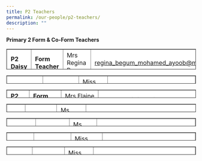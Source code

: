 ```yaml
---
title: P2 Teachers
permalink: /our-people/p2-teachers/
description: ""
---
```

**Primary 2 Form & Co-Form Teachers**

<table border="1" style="box-sizing: inherit; border-collapse: collapse; border-spacing: 0px; max-width: 100%; height: 53px; width: 792.225px;"><tbody style="box-sizing: inherit;"><tr style="box-sizing: inherit; background: rgb(255, 255, 255);"><td style="box-sizing: inherit; padding: 5px 10px; width: 116.325px;"><strong style="box-sizing: inherit; font-weight: bold;">P2 Daisy</strong></td><td style="box-sizing: inherit; padding: 5px 10px; width: 145.363px;"><strong style="box-sizing: inherit; font-weight: bold;">Form Teacher</strong></td><td style="box-sizing: inherit; padding: 5px 10px; width: 191.712px;">Mrs Regina Begum</td><td style="box-sizing: inherit; padding: 5px 10px; width: 337.825px;"><a href="mailto:regina_begum_mohamed_ayoob@moe.edu.sg">regina_begum_mohamed_ayoob@moe.edu.sg</td></tr><tr style="box-sizing: inherit; background: rgb(230, 230, 230);"><td style="box-sizing: inherit; padding: 5px 10px; width: 116.325px;">&nbsp;</td><td style="box-sizing: inherit; padding: 5px 10px; width: 145.363px;"><strong style="box-sizing: inherit; font-weight: bold;">C</strong><strong style="box-sizing: inherit; font-weight: bold;">o-Form Teacher</strong></td><td style="box-sizing: inherit; padding: 5px 10px; width: 191.712px;">Mrs Mabel Yeo</td><td style="box-sizing: inherit; padding: 5px 10px; width: 337.825px;"><a href="mailto:goh_wei_lin_mabel@moe.edu.sg">goh_wei_lin_mabel@moe.edu.sg</td></tr></tbody></table>

<table border="1" style="box-sizing: inherit; border-collapse: collapse; border-spacing: 0px; max-width: 100%; height: 20px; width: 792.225px;"><tbody style="box-sizing: inherit;"><tr style="box-sizing: inherit; background: rgb(255, 255, 255); height: 23px;"><td style="box-sizing: inherit; padding: 5px 10px; width: 118.963px;"><strong style="box-sizing: inherit; font-weight: bold;">P2 Hibiscus</strong></td><td style="box-sizing: inherit; padding: 5px 10px; width: 148.65px;"><strong style="box-sizing: inherit; font-weight: bold;">Form Teacher</strong></td><td style="box-sizing: inherit; padding: 5px 10px; width: 197.475px;">Miss Soh Yin Ting</td><td style="box-sizing: inherit; padding: 5px 10px; width: 326.138px;"><a href="mailto:soh_yin_ting@moe.edu.sg">soh_yin_ting@moe.edu.sg</td></tr><tr style="box-sizing: inherit; background: rgb(230, 230, 230);"><td style="box-sizing: inherit; padding: 5px 10px; width: 118.963px;">&nbsp;</td><td style="box-sizing: inherit; padding: 5px 10px; width: 148.65px;"><strong style="box-sizing: inherit; font-weight: bold;">C</strong><strong style="box-sizing: inherit; font-weight: bold;">o-Form Teacher</strong></td><td style="box-sizing: inherit; padding: 5px 10px; width: 197.475px;">Mrs Lui Zi Hui</td><td style="box-sizing: inherit; padding: 5px 10px; width: 326.138px;"><a href="mailto:goh_zi_hui@moe.edu.sg">goh_zi_hui@moe.edu.sg</td></tr></tbody></table>

<table border="1" style="box-sizing: inherit; border-collapse: collapse; border-spacing: 0px; max-width: 100%; height: 20px; width: 792.225px;"><tbody style="box-sizing: inherit;"><tr style="box-sizing: inherit; background: rgb(255, 255, 255); height: 23px;"><td style="box-sizing: inherit; padding: 5px 10px; width: 118.963px;"><strong style="box-sizing: inherit; font-weight: bold;">P2 Ixora</strong></td><td style="box-sizing: inherit; padding: 5px 10px; width: 148.65px;"><strong style="box-sizing: inherit; font-weight: bold;">Form Teacher</strong></td><td style="box-sizing: inherit; padding: 5px 10px; width: 197.475px;">Mrs&nbsp;Elaine Toh</td><td style="box-sizing: inherit; padding: 5px 10px; width: 326.138px;"><a href="mailto:chong_mei_lin_elaine@moe.edu.sg">chong_mei_lin_elaine@moe.edu.sg</td></tr><tr style="box-sizing: inherit; background: rgb(230, 230, 230);"><td style="box-sizing: inherit; padding: 5px 10px; width: 118.963px;">&nbsp;</td><td style="box-sizing: inherit; padding: 5px 10px; width: 148.65px;"><strong style="box-sizing: inherit; font-weight: bold;">C</strong><strong style="box-sizing: inherit; font-weight: bold;">o-Form Teacher</strong></td><td style="box-sizing: inherit; padding: 5px 10px; width: 197.475px;">Ms Elsa Ang</td><td style="box-sizing: inherit; padding: 5px 10px; width: 326.138px;"><a href="mailto:elsa_ang@moe.edu.sg">elsa_ang@moe.edu.sg</td></tr></tbody></table>

<table border="1" style="box-sizing: inherit; border-collapse: collapse; border-spacing: 0px; max-width: 100%; height: 20px; width: 792.225px;"><tbody style="box-sizing: inherit;"><tr style="box-sizing: inherit; background: rgb(255, 255, 255); height: 23px;"><td style="box-sizing: inherit; padding: 5px 10px; width: 118.963px;"><strong style="box-sizing: inherit; font-weight: bold;">P2 Lily</strong></td><td style="box-sizing: inherit; padding: 5px 10px; width: 148.65px;"><strong style="box-sizing: inherit; font-weight: bold;">Form Teacher</strong></td><td style="box-sizing: inherit; padding: 5px 10px; width: 197.475px;">Ms Shirley Ang</td><td style="box-sizing: inherit; padding: 5px 10px; width: 326.138px;"><a href="mailto:ang_ching_ching_shirley@moe.edu.sg">ang_ching_ching_shirley@moe.edu.sg</td></tr><tr style="box-sizing: inherit; background: rgb(230, 230, 230);"><td style="box-sizing: inherit; padding: 5px 10px; width: 118.963px;">&nbsp;</td><td style="box-sizing: inherit; padding: 5px 10px; width: 148.65px;"><strong style="box-sizing: inherit; font-weight: bold;">C</strong><strong style="box-sizing: inherit; font-weight: bold;">o-Form Teacher</strong></td><td style="box-sizing: inherit; padding: 5px 10px; width: 197.475px;">Mdm Virginia Koh</td><td style="box-sizing: inherit; padding: 5px 10px; width: 326.138px;"><a href="mailto:koh_wah_mui@moe.edu.sg">koh_wah_mui@moe.edu.sg</td></tr></tbody></table>

<table border="1" style="box-sizing: inherit; border-collapse: collapse; border-spacing: 0px; max-width: 100%; height: 20px; width: 792.225px;"><tbody style="box-sizing: inherit;"><tr style="box-sizing: inherit; background: rgb(255, 255, 255); height: 23px;"><td style="box-sizing: inherit; padding: 5px 10px; width: 118.963px;"><strong style="box-sizing: inherit; font-weight: bold;">P2 Orchid</strong></td><td style="box-sizing: inherit; padding: 5px 10px; width: 148.65px;"><strong style="box-sizing: inherit; font-weight: bold;">Form Teacher</strong></td><td style="box-sizing: inherit; padding: 5px 10px; width: 197.475px;">Ms Cindy Oo</td><td style="box-sizing: inherit; padding: 5px 10px; width: 326.138px;"><a href="mailto:oo_hui_min@moe.edu.sg">oo_hui_min@moe.edu.sg</td></tr><tr style="box-sizing: inherit; background: rgb(230, 230, 230);"><td style="box-sizing: inherit; padding: 5px 10px; width: 118.963px;">&nbsp;</td><td style="box-sizing: inherit; padding: 5px 10px; width: 148.65px;"><strong style="box-sizing: inherit; font-weight: bold;">C</strong><strong style="box-sizing: inherit; font-weight: bold;">o-Form Teacher</strong></td><td style="box-sizing: inherit; padding: 5px 10px; width: 197.475px;">Miss Nina Mark</td><td style="box-sizing: inherit; padding: 5px 10px; width: 326.138px;"><a href="mailto:mark_pei_lai_nina@moe.edu.sg">mark_pei_lai_nina@moe.edu.sg</td></tr></tbody></table>

<table border="1" style="box-sizing: inherit; border-collapse: collapse; border-spacing: 0px; max-width: 100%; height: 20px; width: 792.225px;"><tbody style="box-sizing: inherit;"><tr style="box-sizing: inherit; background: rgb(255, 255, 255); height: 23px;"><td style="box-sizing: inherit; padding: 5px 10px; width: 118.963px;"><strong style="box-sizing: inherit; font-weight: bold;">P2 Rose</strong></td><td style="box-sizing: inherit; padding: 5px 10px; width: 148.65px;"><strong style="box-sizing: inherit; font-weight: bold;">Form Teacher</strong></td><td style="box-sizing: inherit; padding: 5px 10px; width: 197.475px;">Miss Yeo Bee Leng</td><td style="box-sizing: inherit; padding: 5px 10px; width: 326.138px;"><a href="mailto:yeo_bee_leng@moe.edu.sg">yeo_bee_leng@moe.edu.sg</td></tr><tr style="box-sizing: inherit; background: rgb(230, 230, 230);"><td style="box-sizing: inherit; padding: 5px 10px; width: 118.963px;">&nbsp;</td><td style="box-sizing: inherit; padding: 5px 10px; width: 148.65px;"><strong style="box-sizing: inherit; font-weight: bold;">C</strong><strong style="box-sizing: inherit; font-weight: bold;">o-Form Teacher</strong></td><td style="box-sizing: inherit; padding: 5px 10px; width: 197.475px;">Mdm Tang Li</td><td style="box-sizing: inherit; padding: 5px 10px; width: 326.138px;"><a href="mailto:tang_li@moe.edu.sg">tang_li@moe.edu.sg</td></tr></tbody></table>

<table border="1" style="box-sizing: inherit; border-collapse: collapse; border-spacing: 0px; max-width: 100%; height: 20px; width: 792.225px;"><tbody style="box-sizing: inherit;"><tr style="box-sizing: inherit; background: rgb(255, 255, 255); height: 23px;"><td style="box-sizing: inherit; padding: 5px 10px; width: 118.963px;"><strong style="box-sizing: inherit; font-weight: bold;">P2 Violet</strong></td><td style="box-sizing: inherit; padding: 5px 10px; width: 148.65px;"><strong style="box-sizing: inherit; font-weight: bold;">Form Teacher</strong></td><td style="box-sizing: inherit; padding: 5px 10px; width: 197.475px;">Miss Brenda Liu</td><td style="box-sizing: inherit; padding: 5px 10px; width: 326.138px;"><a href="mailto:liu_congling@moe.edu.sg">liu_congling@moe.edu.sg</td></tr><tr style="box-sizing: inherit; background: rgb(230, 230, 230);"><td style="box-sizing: inherit; padding: 5px 10px; width: 118.963px;">&nbsp;</td><td style="box-sizing: inherit; padding: 5px 10px; width: 148.65px;"><strong style="box-sizing: inherit; font-weight: bold;">C</strong><strong style="box-sizing: inherit; font-weight: bold;">o-Form Teacher</strong></td><td style="box-sizing: inherit; padding: 5px 10px; width: 197.475px;">Ms Rohini Visva Nathan</td><td style="box-sizing: inherit; padding: 5px 10px; width: 326.138px;"><a href="mailto:rohini_visva_nathan@moe.edu.sg">rohini_visva_nathan@moe.edu.sg</td></tr></tbody></table>